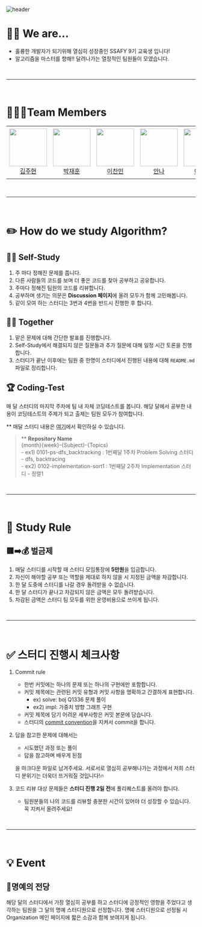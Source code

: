 ![header](https://capsule-render.vercel.app/api?type=waving&color=timeGradient&height=350&section=header&text=Welcome!&fontSize=90&fontAlignY=40&desc=to%209reat%20AlgoMasters&descAlign=65&descAlignY=55)

# **🙋‍♂️ We are...**
- 훌륭한 개발자가 되기위해 열심히 성장중인 SSAFY 9기 교육생 입니다!
- 알고리즘을 마스터를 향해!! 달려나가는 열정적인 팀원들이 모였습니다.

<br>

---

<br>


# **🧑‍🤝‍🧑Team Members**
<table>
    <tr height="140px">
        <td align="center" width="130px">
            <a href="https://github.com/skydreamer21"><img height="100px" width="100px" src="https://avatars.githubusercontent.com/u/95271588?v=4"/></a>
            <br />
            <a href="https://github.com/skydreamer21">김주현</a>
        </td>
        <td align="center" width="130px">
            <a href="https://github.com/jhp336"><img height="100px" width="100px" src="https://avatars.githubusercontent.com/u/67370317?v=4"/></a>
            <br />
            <a href="https://github.com/jhp336">박재훈</a>
        </td>
        <td align="center" width="130px">
            <a href="https://github.com/lecocococo"><img height="100px" width="100px" src="https://avatars.githubusercontent.com/u/62368629?v=4"/></a>
            <br />
            <a href="https://github.com/lecocococo">이찬민</a>
        </td>
        <td align="center" width="130px">
            <a href="https://github.com/An0401na"><img height="100px" width="100px" src="https://avatars.githubusercontent.com/u/99172832?v=4"/></a>
            <br />
            <a href="https://github.com/An0401na">안나</a>
        </td>
        <td align="center" width="130px">
            <a href="https://github.com/itsdangerous"><img height="100px" width="100px" src="https://avatars.githubusercontent.com/u/76903093?v=4"/></a>
            <br />
            <a href="https://github.com/itsdangerous">이승규</a>
        </td>
    </tr>
</table>

<br>

---

<br>

# **✏️ How do we study Algorithm?**
## 👩‍🎓 Self-Study
1. 주 마다 정해진 문제를 풉니다.
2. 다른 사람들의 코드를 보며 더 좋은 코드를 찾아 공부하고 공유합니다.
3. 주마다 정해진 팀원의 코드를 리뷰합니다.
4. 공부하며 생기는 의문은 **Discussion 페이지**에 올려 모두가 함께 고민해봅니다.
5. 같이 모여 하는 스터디는 3번과 4번을 반드시 진행한 후 합니다.

## 👨‍👩 Together
1. 맡은 문제에 대해 간단한 발표를 진행합니다.
2. Self-Study에서 해결되지 않은 질문들과 추가 질문에 대해 일정 시간 토론을 진행합니다.
3. 스터디가 끝난 이후에는 팀원 중 한명이 스터디에서 진행된 내용에 대해 `README.md` 파일로 정리합니다.

## 🏆 Coding-Test
매 달 스터디의 마지막 주차에 팀 내 자체 코딩테스트를 봅니다. 해당 달에서 공부한 내용이 코딩테스트의 주제가 되고 출제는 팀원 모두가 참여합니다.

** 매달 스터디 내용은 [여기](https://github.com/9reat-AlgoMasters/.github/blob/main/profile/summary/README.md)에서 확인하실 수 있습니다.

> ** **Repository Name** <br>
    {month}{week}-{Subject}-{Topics} <br>
    - ex1) 0101-ps-dfs_backtracking : 1번째달 1주차 Problem Solving 스터디 - dfs, backtracing <br>
    - ex2) 0102-implementation-sort1 : 1번째달 2주차 Implementation 스터디 - 정렬1

<br>

---

<br>

# **📜 Study Rule**
## 🟥➡️💰 벌금제
1. 매달 스터디를 시작할 때 스터디 모임통장에 **5만원**을 입금합니다.
2. 자신이 해야할 공부 또는 역할을 제대로 하지 않을 시 지정된 금액을 차감합니다.
3. 한 달 도중에 스터디를 나갈 경우 돌려받을 수 없습니다.
4. 한 달 스터디가 끝나고 차감되지 않은 금액은 모두 돌려받습니다.
5. 차감된 금액은 스터디 팀 모두를 위한 운영비용으로 쓰이게 됩니다.

<br>

---

<br>

# ✅ 스터디 진행시 체크사항
1. Commit rule
    - 한번 커밋에는 하나의 문제 또는 하나의 구현에만 포함합니다.
    - 커밋 제목에는 관련된 커밋 유형과 커밋 사항을 명확하고 간결하게 표현합니다.
        - ex) solve: boj Q1336 문제 풀이
        - ex2) impl: 가중치 뱡향 그래프 구현
    - 커밋 제목에 담기 어려운 세부사항은 커밋 본문에 담습니다.
    - 스터디의 [commit convention](https://github.com/9reat-AlgoMasters/.github/blob/main/profile/informations/commit%20conventions.md)을 지켜서 commit을 합니다. 

2. 답을 참고한 문제에 대해서는

    - 시도했던 과정 또는 풀이
    - 답을 참고하며 배우게 된점

    을 마크다운 파일로 남겨주세요. 서로서로 열심히 공부해나가는 과정에서 저희 스터디 분위기는 더욱더 뜨거워질 것입니다!🔥 

3. 코드 리뷰 대상 문제들은 **스터디 진행 2일 전**에 풀리퀘스트를 올려야 합니다.
    - 팀원분들의 나의 코드를 리뷰할 충분한 시간이 있어야 더 성장할 수 있습니다. 꼭 지켜서 올려주세요!
    

<br>

---

<br>

# **💡 Event**
## 🌟명예의 전당
해당 달의 스터디에서 가장 열심히 공부를 하고 스터디에 긍정적인 영향을 주었다고 생각하는 팀원을 그 달의 명예 스터디원으로 선정합니다. 명예 스터디원으로 선정될 시 Organization 메인 페이지에 짧은 소감과 함께 보여지게 됩니다.
